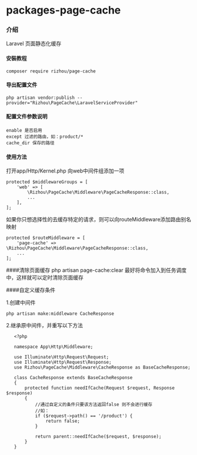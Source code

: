 # packages-page-cache

### 介绍
Laravel 页面静态化缓存

#### 安裝教程

    composer require rizhou/page-cache

#### 导出配置文件

    php artisan vendor:publish --provider="Rizhou\PageCache\LaravelServiceProvider"

#### 配置文件参数说明
    enable 是否启用
    except 过滤的路由，如：product/*
    cache_dir 保存的路径
#### 使用方法

打开app/Http/Kernel.php 向web中间件组添加一项

    protected $middlewareGroups = [
        'web' => [
            \Rizhou\PageCache\Middleware\PageCacheResponse::class,
            ...
        ],
    ];
如果你只想选择性的去缓存特定的请求，则可以向routeMiddleware添加路由别名映射

    protected $routeMiddleware = [
        'page-cache' => \Rizhou\PageCache\Middleware\PageCacheResponse::class,
        ...
    ];

####清除页面缓存
    php artisan page-cache:clear
最好将命令加入到任务调度中，这样就可以定时清除页面缓存


####自定义缓存条件

1.创建中间件
    
    php artisan make:middleware CacheResponse


2.继承原中间件，并重写以下方法

       <?php
       
       namespace App\Http\Middleware;
       
       use Illuminate\Http\Request\Request;
       use Illuminate\Http\Request\Response;
       use Rizhou\PageCache\Middleware\CacheResponse as BaseCacheResponse;
       
       class CacheResponse extends BaseCacheResponse
       {
           protected function needIfCache(Request $request, Response $response)
           {
               //通过自定义的条件只要该方法返回false 则不会进行缓存
               //如：
               if ($request->path() == '/product') {
                   return false;
               }
       
               return parent::needIfCache($request, $response);
           }
       }

    
